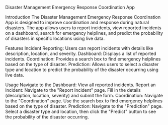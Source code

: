 Disaster Management Emergency Response Coordination App

Introduction
    The Disaster Management Emergency Response Coordination App is designed to improve coordination and response during natural disasters. The app allows users to report incidents, view reported incidents on a dashboard, search for emergency helplines, and predict the probability of disasters in specific locations using live data.

Features
    Incident Reporting: Users can report incidents with details like description, location, and severity.
    Dashboard: Displays a list of reported incidents.
    Coordination: Provides a search box to find emergency helplines based on the type of disaster.
    Prediction: Allows users to select a disaster type and location to predict the probability of the disaster occurring using live data.


Usage
Navigate to the Dashboard:
  View all reported incidents.
Report an Incident:
  Navigate to the "Report Incident" page.
  Fill in the details (description, location, severity) and submit the form.
Coordination:
  Navigate to the "Coordination" page.
  Use the search box to find emergency helplines based on the type of disaster.
Prediction:
  Navigate to the "Prediction" page.
  Select a disaster type and location, then click the "Predict" button to see the probability of the disaster occurring.
